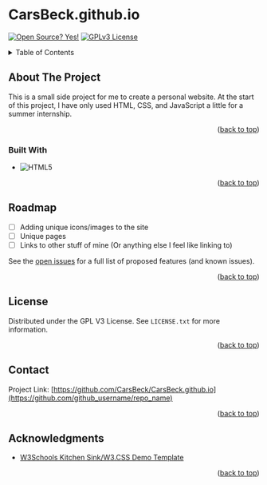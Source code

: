 <a id="readme-top"></a>
# CarsBeck.github.io 

[![Open Source? Yes!](https://badgen.net/badge/Open%20Source%20%3F/Yes%21/blue?icon=github)](https://github.com/Naereen/badges/) [![GPLv3 License](https://img.shields.io/badge/License-GPL%20v3-yellow.svg)](https://opensource.org/licenses/)

<!-- TABLE OF CONTENTS -->
<details>
  <summary>Table of Contents</summary>
  <ol>
    <li>
      <a href="#about-the-project">About The Project</a>
      <ul>
        <li><a href="#built-with">Built With</a></li>
      </ul>
    </li>
    <li><a href="#roadmap">Roadmap</a></li>
    <li><a href="#license">License</a></li>
    <li><a href="#acknowledgments">Acknowledgments</a></li>
  </ol>
</details>

<!-- ABOUT THE PROJECT -->
## About The Project

This is a small side project for me to create a personal website. At the start of this project, I have only used HTML, CSS, and JavaScript a little for a summer internship.

<p align="right">(<a href="#readme-top">back to top</a>)</p>

### Built With

* ![HTML5](https://img.shields.io/badge/html5-%23E34F26.svg?style=for-the-badge&logo=html5&logoColor=white) 

<p align="right">(<a href="#readme-top">back to top</a>)</p>

<!-- ROADMAP -->
## Roadmap

- [ ] Adding unique icons/images to the site
- [ ] Unique pages
- [ ] Links to other stuff of mine (Or anything else I feel like linking to)

See the [open issues](https://github.com/CarsBeck/CarsBeck.github.io/issues) for a full list of proposed features (and known issues).

<p align="right">(<a href="#readme-top">back to top</a>)</p>

<!-- LICENSE -->
## License

Distributed under the GPL V3 License. See `LICENSE.txt` for more information.

<p align="right">(<a href="#readme-top">back to top</a>)</p>

<!-- CONTACT -->
## Contact

Project Link: [https://github.com/CarsBeck/CarsBeck.github.io](https://github.com/github_username/repo_name)

<p align="right">(<a href="#readme-top">back to top</a>)</p>

<!-- ACKNOWLEDGMENTS -->
## Acknowledgments

* [W3Schools Kitchen Sink/W3.CSS Demo Template](https://www.w3schools.com/w3css/tryit.asp?filename=tryw3css_templates_black&stacked=h)

<p align="right">(<a href="#readme-top">back to top</a>)</p>